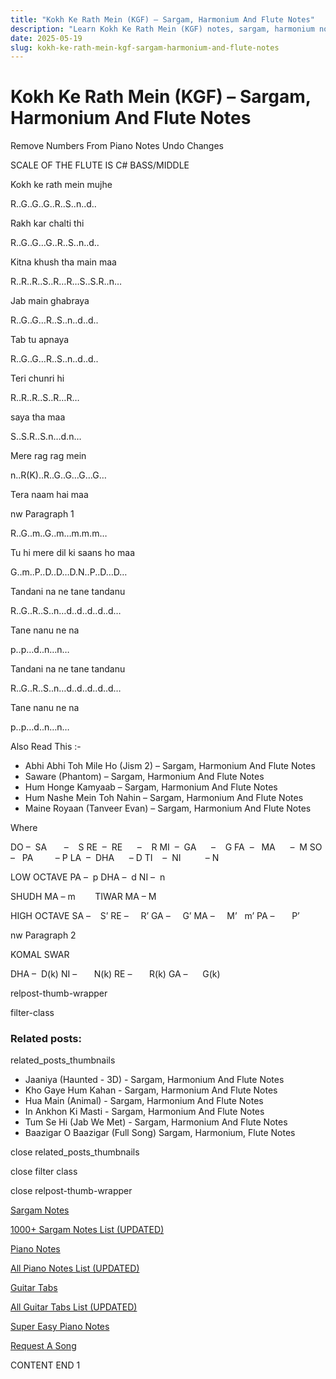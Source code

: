 ```yaml
---
title: "Kokh Ke Rath Mein (KGF) – Sargam, Harmonium And Flute Notes"
description: "Learn Kokh Ke Rath Mein (KGF) notes, sargam, harmonium notations and flute notes. Easy step-by-step tutorial for beginners."
date: 2025-05-19
slug: kokh-ke-rath-mein-kgf-sargam-harmonium-and-flute-notes
---
```


# Kokh Ke Rath Mein (KGF) – Sargam, Harmonium And Flute Notes

Remove Numbers From Piano Notes
Undo Changes

SCALE OF THE FLUTE IS C# BASS/MIDDLE

Kokh ke rath mein mujhe

R..G..G..G..R..S..n..d..

Rakh kar chalti thi

R..G..G…G..R..S..n..d..

Kitna khush tha main maa

R..R..R..S..R…R…S..S.R..n…

Jab main ghabraya

R..G..G…R..S..n..d..d..

Tab tu apnaya

R..G..G…R..S..n..d..d..

Teri chunri hi

R..R..R..S..R…R…

saya tha maa

S..S.R..S.n…d.n…

Mere rag rag mein

n..R(K)..R..G..G…G…G…

Tera naam hai maa

nw Paragraph 1

R..G..m..G..m…m.m.m…

Tu hi mere dil ki saans ho maa

G..m..P..D..D…D.N..P..D…D…

Tandani na ne tane tandanu

R..G..R..S..n…d..d..d..d..d…

Tane nanu ne na

p..p…d..n…n…

Tandani na ne tane tandanu

R..G..R..S..n…d..d..d..d..d…

Tane nanu ne na

p..p…d..n…n…

Also Read This :-

* Abhi Abhi Toh Mile Ho (Jism 2) – Sargam, Harmonium And Flute Notes
* Saware (Phantom) – Sargam, Harmonium And Flute Notes
* Hum Honge Kamyaab – Sargam, Harmonium And Flute Notes
* Hum Nashe Mein Toh Nahin – Sargam, Harmonium And Flute Notes
* Maine Royaan (Tanveer Evan) – Sargam, Harmonium And Flute Notes

Where

DO –  SA       –    S
RE  –  RE      –    R
MI  –  GA      –    G
FA  –   MA      –  M
SO  –   PA         – P
LA  –  DHA      – D
TI    –  NI          – N

LOW OCTAVE
PA –  p
DHA –  d
NI –  n

SHUDH MA – m        TIWAR MA – M

HIGH OCTAVE
SA –    S’
RE –     R’
GA –     G’
MA –     M’   m’
PA –       P’

nw Paragraph 2

KOMAL SWAR

DHA –  D(k)
NI –       N(k)
RE –       R(k)
GA –      G(k)

relpost-thumb-wrapper

filter-class

### Related posts:

related_posts_thumbnails

* Jaaniya (Haunted - 3D) - Sargam, Harmonium And Flute Notes
* Kho Gaye Hum Kahan - Sargam, Harmonium And Flute Notes
* Hua Main (Animal) - Sargam, Harmonium And Flute Notes
* In Ankhon Ki Masti - Sargam, Harmonium And Flute Notes
* Tum Se Hi (Jab We Met) - Sargam, Harmonium And Flute Notes
* Baazigar O Baazigar (Full Song) Sargam, Harmonium, Flute Notes

close related_posts_thumbnails

close filter class

close relpost-thumb-wrapper

[Sargam Notes](/sargam-notes.html)

[1000+ Sargam Notes List (UPDATED)](/all-songs-list-sargam-notes.html)

[Piano Notes](/piano-notes.html)

[All Piano Notes List (UPDATED)](/all-songs-list-piano-notes.html)

[Guitar Tabs](/guitar-tabs.html)

[All Guitar Tabs List (UPDATED)](/all-songs-list-guitar-tabs.html)

[Super Easy Piano Notes](https://studywall.in/)

[Request A Song](/request-a-song.html)

CONTENT END 1

